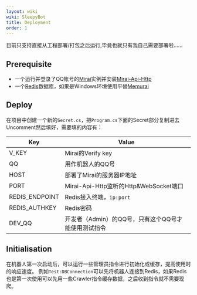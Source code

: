 ```yaml
---
layout: wiki
wiki: SleepyBot
title: Deployment
order: 1
---
```


目前只支持直接从工程部署/打包之后运行,毕竟也就只有我自己需要部署啦……

## Prerequisite

- 一个运行并登录了QQ帐号的[Mirai](https://github.com/mamoe/mirai)实例并安装[Mirai-Api-Http](https://github.com/project-mirai/mirai-api-http)
- 一个[Redis](https://redis.io/)数据库，如果是Windows环境使用平替[Memurai](https://www.memurai.com/)

## Deploy

在项目中创建一个新的`Secret.cs`，把`Program.cs`下面的Secret部分复制进去Uncomment然后填好，需要填的内容有：

|Key|Value|
|---|-----|
|V_KEY|Mirai的Verify key|
|QQ|用作机器人的QQ号|
|HOST|部署了Mirai的服务器IP地址|
|PORT|Mirai-Api-Http监听的Http&WebSocket端口|
|REDIS_ENDPOINT|Redis接入终端，`ip:port`|
|REDIS_AUTHKEY|Redis密码|
|DEV_QQ|开发者（Admin）的QQ号，只有这个QQ号才能使用测试指令|

## Initialisation

在机器人第一次启动后，可以运行一些管理员指令进行初始化或缓存，提高使用时的响应速度。
例如`Test:DBConnection`可以先将机器人连接到Redis，如果Redis也是第一次使用可以先用一些Crawler指令缓存数据，之后收到指令就不需要现爬。
